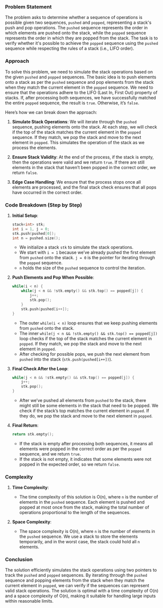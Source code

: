 ### Problem Statement

The problem asks to determine whether a sequence of operations is possible given two sequences, `pushed` and `popped`, representing a stack's push and pop operations. The `pushed` sequence represents the order in which elements are pushed onto the stack, while the `popped` sequence represents the order in which they are popped from the stack. The task is to verify whether it's possible to achieve the `popped` sequence using the `pushed` sequence while respecting the rules of a stack (i.e., LIFO order).

### Approach

To solve this problem, we need to simulate the stack operations based on the given `pushed` and `popped` sequences. The basic idea is to push elements onto a stack as per the `pushed` sequence and pop elements from the stack when they match the current element in the `popped` sequence. We need to ensure that the operations adhere to the LIFO (Last In, First Out) property of stacks. If, after processing both sequences, we have successfully matched the entire `popped` sequence, the result is `true`. Otherwise, it’s `false`.

Here’s how we can break down the approach:

1. **Simulate Stack Operations**: We will iterate through the `pushed` sequence, pushing elements onto the stack. At each step, we will check if the top of the stack matches the current element in the `popped` sequence. If they match, we pop the stack and move to the next element in `popped`. This simulates the operation of the stack as we process the elements.
  
2. **Ensure Stack Validity**: At the end of the process, if the stack is empty, then the operations were valid and we return `true`. If there are still elements in the stack that haven’t been popped in the correct order, we return `false`.

3. **Edge Case Handling**: We ensure that the process stops once all elements are processed, and the final stack check ensures that all pops have occurred in the correct order.

### Code Breakdown (Step by Step)

1. **Initial Setup**:
   ```cpp
   stack<int> stk;
   int i = 1, j = 0;
   stk.push(pushed[0]);
   int n = pushed.size();
   ```
   - We initialize a stack `stk` to simulate the stack operations.
   - We start with `i = 1` because we’ve already pushed the first element from `pushed` onto the stack. `j = 0` is the pointer for iterating through the `popped` sequence.
   - `n` holds the size of the `pushed` sequence to control the iteration.

2. **Push Elements and Pop When Possible**:
   ```cpp
   while(i < n) {
       while(j < n && !stk.empty() && stk.top() == popped[j]) {
           j++;
           stk.pop();
       }
       stk.push(pushed[i++]);
   }
   ```
   - The outer `while(i < n)` loop ensures that we keep pushing elements from `pushed` onto the stack.
   - The inner `while(j < n && !stk.empty() && stk.top() == popped[j])` loop checks if the top of the stack matches the current element in `popped`. If they match, we pop the stack and move to the next element in `popped`.
   - After checking for possible pops, we push the next element from `pushed` into the stack (`stk.push(pushed[i++])`).

3. **Final Check After the Loop**:
   ```cpp
   while(j < n && !stk.empty() && stk.top() == popped[j]) {
       j++;
       stk.pop();
   }
   ```
   - After we’ve pushed all elements from `pushed` to the stack, there might still be some elements in the stack that need to be popped. We check if the stack’s top matches the current element in `popped`. If they do, we pop the stack and move to the next element in `popped`.

4. **Final Return**:
   ```cpp
   return stk.empty();
   ```
   - If the stack is empty after processing both sequences, it means all elements were popped in the correct order as per the `popped` sequence, and we return `true`.
   - If the stack is not empty, it indicates that some elements were not popped in the expected order, so we return `false`.

### Complexity

1. **Time Complexity**:
   - The time complexity of this solution is O(n), where `n` is the number of elements in the `pushed` sequence. Each element is pushed and popped at most once from the stack, making the total number of operations proportional to the length of the sequences.
   
2. **Space Complexity**:
   - The space complexity is O(n), where `n` is the number of elements in the `pushed` sequence. We use a stack to store the elements temporarily, and in the worst case, the stack could hold all `n` elements.

### Conclusion

The solution efficiently simulates the stack operations using two pointers to track the `pushed` and `popped` sequences. By iterating through the `pushed` sequence and popping elements from the stack when they match the current element in `popped`, we can verify if the sequences can represent valid stack operations. The solution is optimal with a time complexity of O(n) and a space complexity of O(n), making it suitable for handling large inputs within reasonable limits.